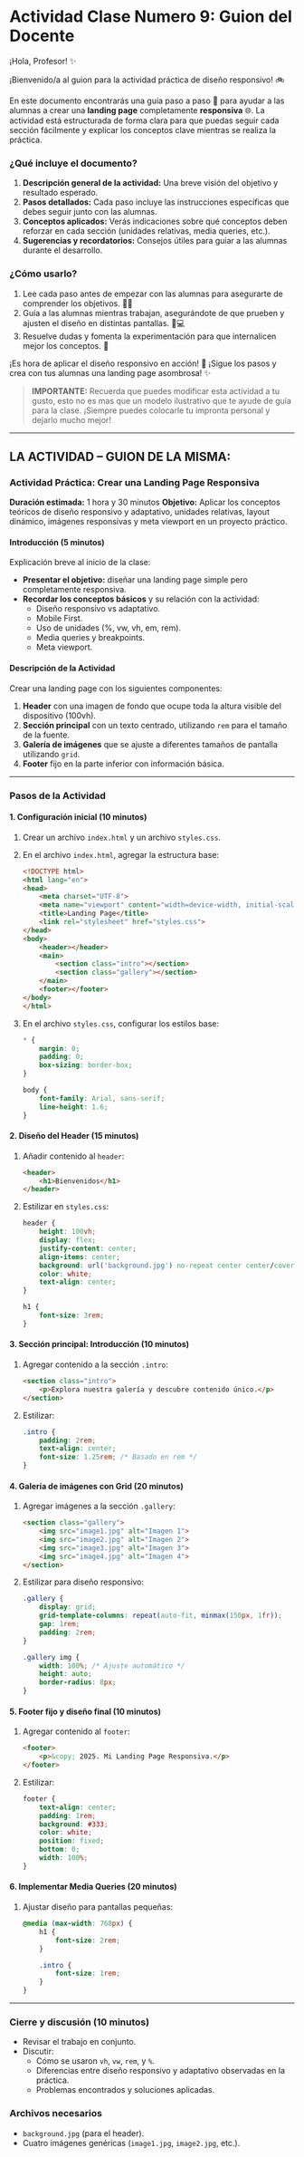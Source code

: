 
# Actividad Clase Numero 9: Guion del Docente

¡Hola, Profesor! ✨

¡Bienvenido/a al guion para la actividad práctica de diseño responsivo! 🚲

En este documento encontrarás una guía paso a paso 🐾 para ayudar a las alumnas a crear una **landing page** completamente **responsiva** 🌐. La actividad está estructurada de forma clara para que puedas seguir cada sección fácilmente y explicar los conceptos clave mientras se realiza la práctica.

### ¿Qué incluye el documento?
1.  **Descripción general de la actividad:** Una breve visión del objetivo y resultado esperado.
2.  **Pasos detallados:** Cada paso incluye las instrucciones específicas que debes seguir junto con las alumnas.
3.  **Conceptos aplicados:** Verás indicaciones sobre qué conceptos deben reforzar en cada sección (unidades relativas, media queries, etc.).
4.  **Sugerencias y recordatorios:** Consejos útiles para guiar a las alumnas durante el desarrollo.

### ¿Cómo usarlo?
1.  Lee cada paso antes de empezar con las alumnas para asegurarte de comprender los objetivos. 👩‍🏫
2.  Guía a las alumnas mientras trabajan, asegurándote de que prueben y ajusten el diseño en distintas pantallas. 📱💻
3.  Resuelve dudas y fomenta la experimentación para que internalicen mejor los conceptos. 🤔

¡Es hora de aplicar el diseño responsivo en acción! 🚀 ¡Sigue los pasos y crea con tus alumnas una landing page asombrosa! ✨

> **IMPORTANTE:** Recuerda que puedes modificar esta actividad a tu gusto, esto no es mas que un modelo ilustrativo que te ayude de guía para la clase. ¡Siempre puedes colocarle tu impronta personal y dejarlo mucho mejor!

---

## LA ACTIVIDAD – GUION DE LA MISMA:

### Actividad Práctica: Crear una Landing Page Responsiva
**Duración estimada:** 1 hora y 30 minutos
**Objetivo:** Aplicar los conceptos teóricos de diseño responsivo y adaptativo, unidades relativas, layout dinámico, imágenes responsivas y meta viewport en un proyecto práctico.

#### Introducción (5 minutos)
Explicación breve al inicio de la clase:
*   **Presentar el objetivo:** diseñar una landing page simple pero completamente responsiva.
*   **Recordar los conceptos básicos** y su relación con la actividad:
    *   Diseño responsivo vs adaptativo.
    *   Mobile First.
    *   Uso de unidades (%, vw, vh, em, rem).
    *   Media queries y breakpoints.
    *   Meta viewport.

#### Descripción de la Actividad
Crear una landing page con los siguientes componentes:
1.  **Header** con una imagen de fondo que ocupe toda la altura visible del dispositivo (100vh).
2.  **Sección principal** con un texto centrado, utilizando `rem` para el tamaño de la fuente.
3.  **Galería de imágenes** que se ajuste a diferentes tamaños de pantalla utilizando `grid`.
4.  **Footer** fijo en la parte inferior con información básica.

---

### Pasos de la Actividad

#### 1. Configuración inicial (10 minutos)
1.  Crear un archivo `index.html` y un archivo `styles.css`.
2.  En el archivo `index.html`, agregar la estructura base:

    ```html
    <!DOCTYPE html>
    <html lang="en">
    <head>
        <meta charset="UTF-8">
        <meta name="viewport" content="width=device-width, initial-scale=1.0">
        <title>Landing Page</title>
        <link rel="stylesheet" href="styles.css">
    </head>
    <body>
        <header></header>
        <main>
            <section class="intro"></section>
            <section class="gallery"></section>
        </main>
        <footer></footer>
    </body>
    </html>
    ```
3.  En el archivo `styles.css`, configurar los estilos base:
    ```css
    * {
        margin: 0;
        padding: 0;
        box-sizing: border-box;
    }

    body {
        font-family: Arial, sans-serif;
        line-height: 1.6;
    }
    ```

#### 2. Diseño del Header (15 minutos)
1.  Añadir contenido al `header`:
    ```html
    <header>
        <h1>Bienvenidos</h1>
    </header>
    ```
2.  Estilizar en `styles.css`:
    ```css
    header {
        height: 100vh;
        display: flex;
        justify-content: center;
        align-items: center;
        background: url('background.jpg') no-repeat center center/cover;
        color: white;
        text-align: center;
    }

    h1 {
        font-size: 3rem;
    }
    ```

#### 3. Sección principal: Introducción (10 minutos)
1.  Agregar contenido a la sección `.intro`:
    ```html
    <section class="intro">
        <p>Explora nuestra galería y descubre contenido único.</p>
    </section>
    ```
2.  Estilizar:
    ```css
    .intro {
        padding: 2rem;
        text-align: center;
        font-size: 1.25rem; /* Basado en rem */
    }
    ```

#### 4. Galería de imágenes con Grid (20 minutos)
1.  Agregar imágenes a la sección `.gallery`:
    ```html
    <section class="gallery">
        <img src="image1.jpg" alt="Imagen 1">
        <img src="image2.jpg" alt="Imagen 2">
        <img src="image3.jpg" alt="Imagen 3">
        <img src="image4.jpg" alt="Imagen 4">
    </section>
    ```
2.  Estilizar para diseño responsivo:
    ```css
    .gallery {
        display: grid;
        grid-template-columns: repeat(auto-fit, minmax(150px, 1fr));
        gap: 1rem;
        padding: 2rem;
    }

    .gallery img {
        width: 100%; /* Ajuste automático */
        height: auto;
        border-radius: 8px;
    }
    ```

#### 5. Footer fijo y diseño final (10 minutos)
1.  Agregar contenido al `footer`:
    ```html
    <footer>
        <p>&copy; 2025. Mi Landing Page Responsiva.</p>
    </footer>
    ```
2.  Estilizar:
    ```css
    footer {
        text-align: center;
        padding: 1rem;
        background: #333;
        color: white;
        position: fixed;
        bottom: 0;
        width: 100%;
    }
    ```

#### 6. Implementar Media Queries (20 minutos)
1.  Ajustar diseño para pantallas pequeñas:
    ```css
    @media (max-width: 768px) {
        h1 {
            font-size: 2rem;
        }

        .intro {
            font-size: 1rem;
        }
    }
    ```

---

### Cierre y discusión (10 minutos)
*   Revisar el trabajo en conjunto.
*   Discutir:
    *   Cómo se usaron `vh`, `vw`, `rem`, y `%`.
    *   Diferencias entre diseño responsivo y adaptativo observadas en la práctica.
    *   Problemas encontrados y soluciones aplicadas.

### Archivos necesarios
*   `background.jpg` (para el header).
*   Cuatro imágenes genéricas (`image1.jpg`, `image2.jpg`, etc.).